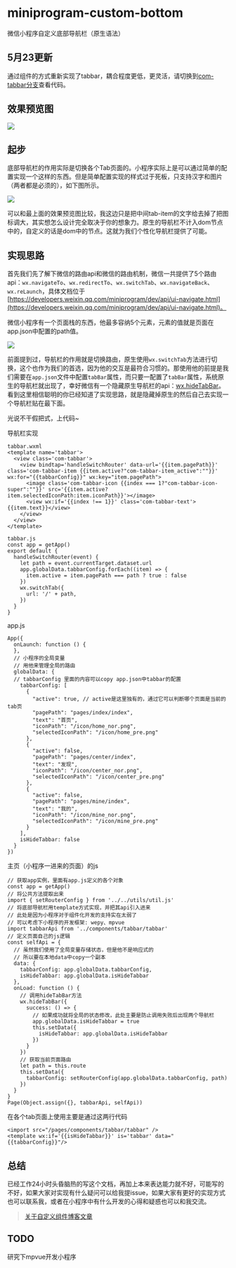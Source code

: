 # miniprogram-custom-bottom
微信小程序自定义底部导航栏（原生语法）

## 5月23更新

通过组件的方式重新实现了tabbar，耦合程度更低，更灵活，请切换到[com-tabbar分支](https://github.com/ljybill/miniprogram-custom-bottom/tree/com-tabbar)查看代码。

## 效果预览图

![](http://blog.ljybill.com/images/custom-tabbar.gif)

## 起步

底部导航栏的作用实际是切换各个Tab页面的。小程序实际上是可以通过简单的配置实现一个这样的东西。但是简单配置实现的样式过于死板，只支持汉字和图片（两者都是必须的），如下图所示。

![](./gitpic/小程序原生导航栏.gif)

可以和最上面的效果预览图比较，我这边只是把中间tab-item的文字给去掉了把图标调大，其实想怎么设计完全取决于你的想象力。原生的导航栏不计入dom节点中的，自定义的话是dom中的节点。这就为我们个性化导航栏提供了可能。

## 实现思路

首先我们先了解下微信的路由api和微信的路由机制，微信一共提供了5个路由api：`wx.navigateTo`、`wx.redirectTo`、`wx.switchTab`、`wx.navigateBack`、`wx.reLaunch`，具体文档位于[https://developers.weixin.qq.com/miniprogram/dev/api/ui-navigate.html](https://developers.weixin.qq.com/miniprogram/dev/api/ui-navigate.html)。

微信小程序有一个页面栈的东西，他最多容纳5个元素，元素的值就是页面在app.json中配置的path值。

![](./gitpic/微信小程序页面栈.png)

前面提到过，导航栏的作用就是切换路由，原生使用`wx.switchTab`方法进行切换，这个也作为我们的首选，因为他的交互是最符合习惯的。那使用他的前提是我们需要在`app.json`文件中配置`tabBar`属性，而只要一配置了`tabBar`属性，系统原生的导航栏就出现了，幸好微信有一个隐藏原生导航栏的api：[wx.hideTabBar](https://developers.weixin.qq.com/miniprogram/dev/api/ui-tabbar.html#wxhidetabbarobject)。看到这里相信聪明的你已经知道了实现思路，就是隐藏掉原生的然后自己去实现一个导航栏贴在最下面。

光说不干假把式，上代码~

导航栏实现


	tabbar.wxml
	<template name='tabbar'>
	  <view class='com-tabbar'>
	    <view bindtap='handleSwitchRouter' data-url='{{item.pagePath}}' class='com-tabbar-item {{item.active?"com-tabbar-item_active":""}}'  wx:for="{{tabbarConfig}}" wx:key="item.pagePath">
	      <image class='com-tabbar-icon {{index === 1?"com-tabbar-icon-super":""}}' src='{{item.active?item.selectedIconPath:item.iconPath}}'></image>
	      <view wx:if='{{index !== 1}}' class='com-tabbar-text'>{{item.text}}</view>
	    </view>
	  </view>
	</template>

	tabbar.js
	const app = getApp()
	export default {
	  handleSwitchRouter(event) {
	    let path = event.currentTarget.dataset.url
	    app.globalData.tabbarConfig.forEach((item) => {
	      item.active = item.pagePath === path ? true : false
	    })
	    wx.switchTab({
	      url: '/' + path,
	    })
	  }
	} 

app.js

	App({
	  onLaunch: function () {
	  },
	  // 小程序的全局变量
	  // 用他来管理全局的路由
	  globalData: {
	  // tabbarConfig 里面的内容可以copy app.json中tabbar的配置
	    tabbarConfig: [
	      {
	        "active": true, // active是这里独有的，通过它可以判断哪个页面是当前的tab页
	        "pagePath": "pages/index/index",
	        "text": "首页",
	        "iconPath": "/icon/home_nor.png",
	        "selectedIconPath": "/icon/home_pre.png"
	      },
	      {
	        "active": false,
	        "pagePath": "pages/center/index",
	        "text": "发现",
	        "iconPath": "/icon/center_nor.png",
	        "selectedIconPath": "/icon/center_pre.png"
	      },
	      {
	        "active": false,
	        "pagePath": "pages/mine/index",
	        "text": "我的",
	        "iconPath": "/icon/mine_nor.png",
	        "selectedIconPath": "/icon/mine_pre.png"
	      }
	    ],
	    isHideTabbar: false
	  }
	})
	
主页（小程序一进来的页面）的js

	// 获取app实例，里面有app.js定义的各个对象
	const app = getApp()
	// 将公共方法提取出来
	import { setRouterConfig } from '../../utils/util.js'
	// 将底部导航栏用template方式实现，并把其api引入进来
	// 此处是因为小程序对于组件化开发的支持实在太弱了
	// 可以考虑下小程序的开发框架: wepy、mpvue
	import tabbarApi from '../components/tabbar/tabbar'
	// 定义页面自己的js逻辑
	const selfApi = {
	  // 虽然我们使用了全局变量存储状态，但是他不是响应式的
	  // 所以要在本地data中copy一个副本
	  data: {
	    tabbarConfig: app.globalData.tabbarConfig,
	    isHideTabbar: app.globalData.isHideTabbar
	  },
	  onLoad: function () {
	    // 调用hideTabBar方法
	    wx.hideTabBar({
	      success: () => {
	        // 如果成功就将全局的状态修改，此处主要是防止调用失败后出现两个导航栏
	        app.globalData.isHideTabbar = true
	        this.setData({
	          isHideTabbar: app.globalData.isHideTabbar
	        })
	      }
	    })
	    // 获取当前页面路由
	    let path = this.route
	    this.setData({
	      tabbarConfig: setRouterConfig(app.globalData.tabbarConfig, path)
	    })
	  }
	}
	Page(Object.assign({}, tabbarApi, selfApi))
	
在各个tab页面上使用主要是通过这两行代码

	<import src="/pages/components/tabbar/tabbar" />
	<template wx:if='{{isHideTabbar}}' is='tabbar' data="{{tabbarConfig}}"/>
	
## 总结

已经工作24小时头昏脑热的写这个文档，再加上本来表达能力就不好，可能写的不好，如果大家对实现有什么疑问可以给我提issue，如果大家有更好的实现方式也可以联系我，或者在小程序中有什么开发的心得和疑惑也可以和我交流。

> [关于自定义组件博客文章](http://blog.ljybill.com/2018/05/23/%E5%B0%8F%E7%A8%8B%E5%BA%8F%E8%87%AA%E5%AE%9A%E4%B9%89%E5%BA%95%E9%83%A8%E5%AF%BC%E8%88%AA%E6%A0%8F/)

## TODO

研究下mpvue开发小程序
